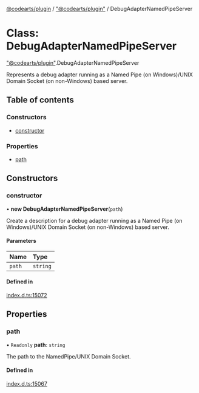 [@codearts/plugin](../README.md) / ["@codearts/plugin"](../modules/_codearts_plugin_.md) / DebugAdapterNamedPipeServer

# Class: DebugAdapterNamedPipeServer

["@codearts/plugin"](../modules/_codearts_plugin_.md).DebugAdapterNamedPipeServer

Represents a debug adapter running as a Named Pipe (on Windows)/UNIX Domain Socket (on non-Windows) based server.

## Table of contents

### Constructors

- [constructor](codearts_plugin_.DebugAdapterNamedPipeServer.md#constructor)

### Properties

- [path](codearts_plugin_.DebugAdapterNamedPipeServer.md#path)

## Constructors

### constructor

• **new DebugAdapterNamedPipeServer**(`path`)

Create a description for a debug adapter running as a Named Pipe (on Windows)/UNIX Domain Socket (on non-Windows) based server.

#### Parameters

| Name | Type |
| :------ | :------ |
| `path` | `string` |

#### Defined in

[index.d.ts:15072](https://github.com/huaweicloud/cloudide-plugin-api/blob/03b481c/index.d.ts#L15072)

## Properties

### path

• `Readonly` **path**: `string`

The path to the NamedPipe/UNIX Domain Socket.

#### Defined in

[index.d.ts:15067](https://github.com/huaweicloud/cloudide-plugin-api/blob/03b481c/index.d.ts#L15067)
